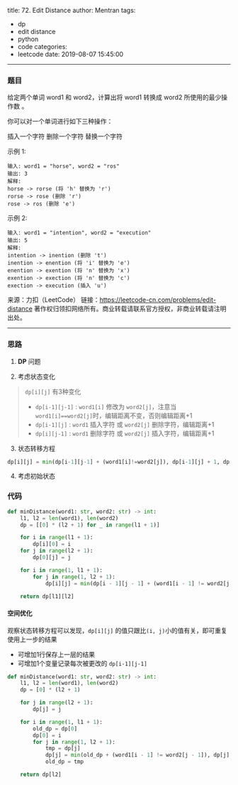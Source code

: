 title: 72. Edit Distance
author: Mentran
tags:
  - dp
  - edit distance
  - python
  - code
categories:
  - leetcode
date: 2019-08-07 15:45:00
---
### 题目
给定两个单词 word1 和 word2，计算出将 word1 转换成 word2 所使用的最少操作数 。

你可以对一个单词进行如下三种操作：

插入一个字符
删除一个字符
替换一个字符

示例 1:
```
输入: word1 = "horse", word2 = "ros"
输出: 3
解释: 
horse -> rorse (将 'h' 替换为 'r')
rorse -> rose (删除 'r')
rose -> ros (删除 'e')
```
示例 2:
```
输入: word1 = "intention", word2 = "execution"
输出: 5
解释: 
intention -> inention (删除 't')
inention -> enention (将 'i' 替换为 'e')
enention -> exention (将 'n' 替换为 'x')
exention -> exection (将 'n' 替换为 'c')
exection -> execution (插入 'u')
```
来源：力扣（LeetCode）
链接：https://leetcode-cn.com/problems/edit-distance
著作权归领扣网络所有。商业转载请联系官方授权，非商业转载请注明出处。

---

<!-- more -->

### 思路
1. **DP** 问题

2. 考虑状态变化
>`dp[i][j]` 有3种变化
>* `dp[i-1][j-1]` : `word1[i]` 修改为 `word2[j]`，注意当`word1[i]==word2[j]`时，编辑距离不变，否则编辑距离+1
>* `dp[i-1][j]` : `word1` 插入字符 或 `word2[j]` 删除字符，编辑距离+1
>* `dp[i][j-1]` : `word1` 删除字符 或 `word2[j]` 插入字符，编辑距离+1

3. 状态转移方程
```python
dp[i][j] = min(dp[i-1][j-1] + (word1[i]!=word2[j]), dp[i-1][j] + 1, dp[i][j-1] + 1)
```

4. 考虑初始状态

### 代码
```python
def minDistance(word1: str, word2: str) -> int:
    l1, l2 = len(word1), len(word2)
    dp = [[0] * (l2 + 1) for _ in range(l1 + 1)]

    for i in range(l1 + 1):
        dp[i][0] = i
    for j in range(l2 + 1):
        dp[0][j] = j

    for i in range(1, l1 + 1):
        for j in range(1, l2 + 1):
            dp[i][j] = min(dp[i - 1][j - 1] + (word1[i - 1] != word2[j - 1]), dp[i - 1][j] + 1, dp[i][j - 1] + 1)

    return dp[l1][l2]
```
#### 空间优化
观察状态转移方程可以发现，`dp[i][j]` 的值只跟比`(i, j)`小的值有关，即可重复使用上一步的结果
* 可增加1行保存上一层的结果
* 可增加1个变量记录每次被更改的 `dp[i-1][j-1]`
```python
def minDistance(word1: str, word2: str) -> int:
    l1, l2 = len(word1), len(word2)
    dp = [0] * (l2 + 1)

    for j in range(l2 + 1):
        dp[j] = j

    for i in range(1, l1 + 1):
        old_dp = dp[0]
        dp[0] = i
        for j in range(1, l2 + 1):
            tmp = dp[j]
            dp[j] = min(old_dp + (word1[i - 1] != word2[j - 1]), dp[j] + 1, dp[j - 1] + 1)
            old_dp = tmp

    return dp[l2]
```